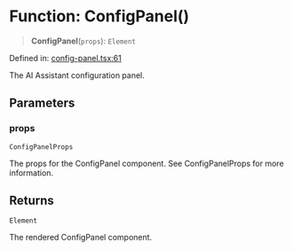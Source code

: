 # Function: ConfigPanel()

> **ConfigPanel**(`props`): `Element`

Defined in: [config-panel.tsx:61](https://github.com/GeoDaCenter/openassistant/blob/1b6e044b8153114911daa09cb063c51a2d620732/packages/ui/src/components/config-panel.tsx#L61)

The AI Assistant configuration panel.

## Parameters

### props

`ConfigPanelProps`

The props for the ConfigPanel component. See ConfigPanelProps for more information.

## Returns

`Element`

The rendered ConfigPanel component.
